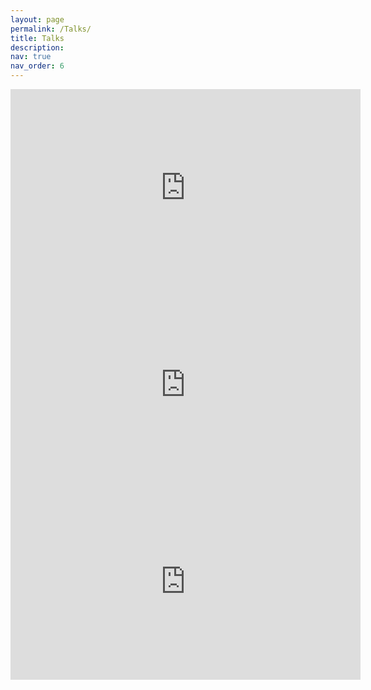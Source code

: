 ```yaml
---
layout: page
permalink: /Talks/
title: Talks
description:
nav: true
nav_order: 6
---
```


<iframe width="560" height="315" src="https://www.youtube-nocookie.com/embed/Qf1GYmk2YXo?si=iRC7Mdv1hfnIalFG" title="YouTube video player" frameborder="0" allow="accelerometer; autoplay; clipboard-write; encrypted-media; gyroscope; picture-in-picture; web-share" allowfullscreen></iframe>

<iframe width="560" height="315" src="https://www.youtube-nocookie.com/embed/iOAMpEkdw-Y" title="YouTube video player" frameborder="0" allow="accelerometer; autoplay; clipboard-write; encrypted-media; gyroscope; picture-in-picture; web-share" allowfullscreen></iframe>

<iframe width="560" height="315" src="https://www.youtube-nocookie.com/embed/vyvb_8WzxQs" title="YouTube video player" frameborder="0" allow="accelerometer; autoplay; clipboard-write; encrypted-media; gyroscope; picture-in-picture; web-share" allowfullscreen></iframe>

